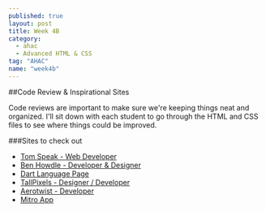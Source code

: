 ```yaml
---
published: true
layout: post
title: Week 4B
category: 
  - ahac
  - Advanced HTML & CSS
tag: "AHAC"
name: "week4b"
---
```


##Code Review & Inspirational Sites

Code reviews are important to make sure we're keeping things neat and organized. I'll sit down with each student to go through the HTML and CSS files to see where things could be improved. 

###Sites to check out

* [Tom Speak - Web Developer](http://www.tomspeak.co.uk/)
* [Ben Howdle - Developer & Designer](http://benhowdle.im/)
* [Dart Language Page](https://www.dartlang.org/)
* [TallPixels - Designer / Developer](http://tallpixels.com/)
* [Aerotwist - Developer](http://aerotwist.com/)
* [Mitro App](https://www.mitro.co/)